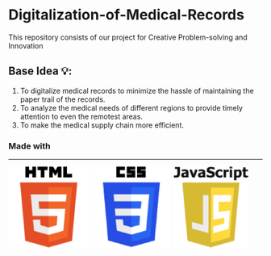 # Digitalization-of-Medical-Records
This repository consists of our project for Creative Problem-solving and Innovation

## Base Idea 💡:
1. To digitalize medical records to minimize the hassle of maintaining the paper trail of the records.
2. To analyze the medical needs of different regions to provide timely attention to even the remotest areas.
3. To make the medical supply chain more efficient.

### Made with
---

![HTML](Images/HTML5.png)
![CSS](Images/CSS.png)
![JS](Images/JavaScript.png)

<br>
